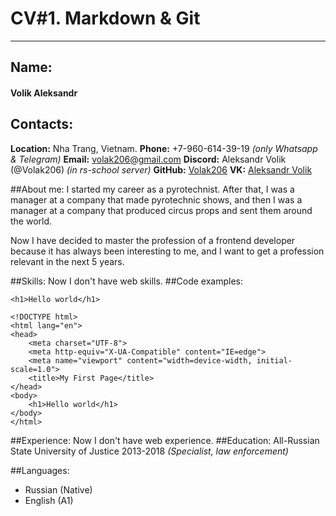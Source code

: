 # CV#1. Markdown & Git #  
***
## Name: ##
#### Volik Aleksandr ####

## Contacts:
**Location:** Nha Trang, Vietnam.
**Phone:** +7-960-614-39-19 *(only Whatsapp & Telegram)*
**Email:** volak206@gmail.com
**Discord:** Aleksandr Volik (@Volak206) *(in rs-school server)*
**GitHub:** [Volak206](https://github.com/Volak206)
**VK:** [Aleksandr Volik](https://vk.com/volik95)

##About me:
I started my career as a pyrotechnist.
After that, I was a manager at a company that made pyrotechnic shows, and then I was a manager at a company that produced circus props and sent them around the world.

Now I have decided to master the profession of a frontend developer because it has always been interesting to me, and I want to get a profession relevant in the next 5 years.

##Skills:
Now I don't have web skills.
##Code examples:
```
<h1>Hello world</h1>

```
```
<!DOCTYPE html>
<html lang="en">
<head>
    <meta charset="UTF-8">
    <meta http-equiv="X-UA-Compatible" content="IE=edge">
    <meta name="viewport" content="width=device-width, initial-scale=1.0">
    <title>My First Page</title>
</head>
<body>
    <h1>Hello world</h1>
</body>
</html>
```

##Experience:
Now I don't have web experience.
##Education:
All-Russian State University of Justice 2013-2018
*(Specialist, law enforcement)*

##Languages:
* Russian (Native)
* English (A1)